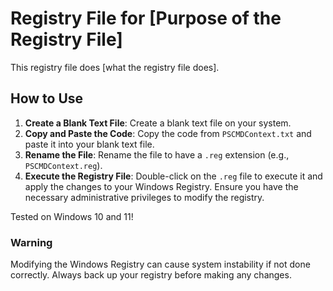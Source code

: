 # Registry File for [Purpose of the Registry File]

This registry file does [what the registry file does].

## How to Use
1. **Create a Blank Text File**: Create a blank text file on your system.
2. **Copy and Paste the Code**: Copy the code from `PSCMDContext.txt` and paste it into your blank text file.
3. **Rename the File**: Rename the file to have a `.reg` extension (e.g., `PSCMDContext.reg`).
4. **Execute the Registry File**: Double-click on the `.reg` file to execute it and apply the changes to your Windows Registry. Ensure you have the necessary administrative privileges to modify the registry.

Tested on Windows 10 and 11!

### Warning
Modifying the Windows Registry can cause system instability if not done correctly. Always back up your registry before making any changes.

